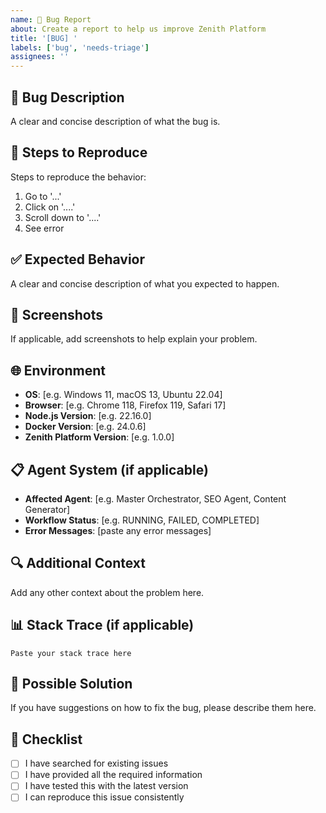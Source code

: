 ```yaml
---
name: 🐛 Bug Report
about: Create a report to help us improve Zenith Platform
title: '[BUG] '
labels: ['bug', 'needs-triage']
assignees: ''
---
```


## 🐛 Bug Description
A clear and concise description of what the bug is.

## 🔄 Steps to Reproduce
Steps to reproduce the behavior:
1. Go to '...'
2. Click on '....'
3. Scroll down to '....'
4. See error

## ✅ Expected Behavior
A clear and concise description of what you expected to happen.

## 📸 Screenshots
If applicable, add screenshots to help explain your problem.

## 🌐 Environment
- **OS**: [e.g. Windows 11, macOS 13, Ubuntu 22.04]
- **Browser**: [e.g. Chrome 118, Firefox 119, Safari 17]
- **Node.js Version**: [e.g. 22.16.0]
- **Docker Version**: [e.g. 24.0.6]
- **Zenith Platform Version**: [e.g. 1.0.0]

## 📋 Agent System (if applicable)
- **Affected Agent**: [e.g. Master Orchestrator, SEO Agent, Content Generator]
- **Workflow Status**: [e.g. RUNNING, FAILED, COMPLETED]
- **Error Messages**: [paste any error messages]

## 🔍 Additional Context
Add any other context about the problem here.

## 📊 Stack Trace (if applicable)
```
Paste your stack trace here
```

## 🔧 Possible Solution
If you have suggestions on how to fix the bug, please describe them here.

## 📝 Checklist
- [ ] I have searched for existing issues
- [ ] I have provided all the required information
- [ ] I have tested this with the latest version
- [ ] I can reproduce this issue consistently